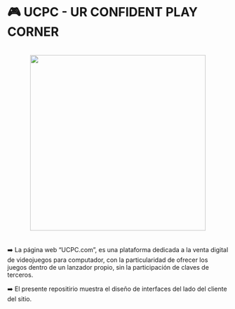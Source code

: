 # 🎮 UCPC - UR CONFIDENT PLAY CORNER
<div align="center">
	<br>
	<img src="https://i.ibb.co/xH5PG1v/Logo-Grande.png" width="400" height="400">
	<br>
</div>
  <br><br>
 ➡️  La página web “UCPC.com”, es una plataforma dedicada a la venta digital de videojuegos para computador,
      con la particularidad de ofrecer los juegos dentro de un lanzador propio, sin la participación de claves de terceros.
      
 ➡️  El presente repositirio muestra el diseño de interfaces del lado del cliente del sitio.
